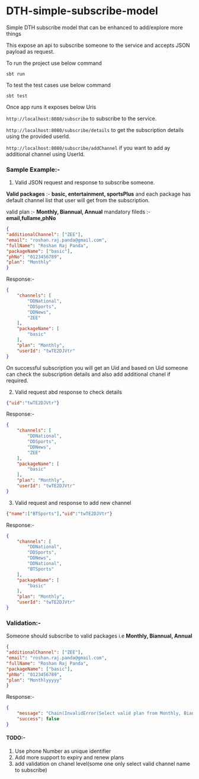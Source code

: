 # DTH-simple-subscribe-model
Simple DTH subscribe model that can be enhanced to add/explore more things

This expose an api to subscribe someone to the service and accepts JSON payload as request.

To run the project use below command

``sbt run``

To test the test cases use below command

``sbt test``

Once app runs it exposes below Uris

``http://localhost:8080/subscribe`` to subscribe to the service.

``http://localhost:8080/subscribe/details`` to get the subscription details using  the provided userId.

``http://localhost:8080/subscribe/addChannel`` if you want to add ay additional channel using UserId.

### Sample Example:-
1. Valid JSON request and response to subscribe someone.

**Valid packages** :- **basic, entertainment, sportsPlus** and each package has default
channel list that user will get from the subscription.

valid plan :- **Monthly, Biannual, Annual** 
mandatory fileds :- **email,fullame,phNo**

```json
{
"additionalChannel": ["ZEE"],
"email": "roshan.raj.panda@gmail.com",
"fullName": "Roshan Raj Panda",
"packageName": ["basic"],
"phNo": "0123456789",
"plan": "Monthly"
}
```

Response:-
```json
{
    "channels": [
        "DDNational",
        "DDSports",
        "DDNews",
        "ZEE"
    ],
    "packageName": [
        "basic"
    ],
    "plan": "Monthly",
    "userId": "twTE2DJVtr"
}
```
On successful subscription you will get an Uid and based on Uid 
someone can check the subscription details and also add additional chanel if required.

2. Valid request abd response to check details

```json
{"uid":"twTE2DJVtr"}
```

Response:-
```json
{
    "channels": [
        "DDNational",
        "DDSports",
        "DDNews",
        "ZEE"
    ],
    "packageName": [
        "basic"
    ],
    "plan": "Monthly",
    "userId": "twTE2DJVtr"
}
```
3. Valid request and response to add new channel

```json
{"name":["BTSports"],"uid":"twTE2DJVtr"}
```
Response:-

```json
{
    "channels": [
        "DDNational",
        "DDSports",
        "DDNews",
        "DDNational",
        "BTSports"
    ],
    "packageName": [
        "basic"
    ],
    "plan": "Monthly",
    "userId": "twTE2DJVtr"
}
```

### Validation:-
Someone should subscribe to valid packages i.e **Monthly, Biannual, Annual**
```json
{
"additionalChannel": ["ZEE"],
"email": "roshan.raj.panda@gmail.com",
"fullName": "Roshan Raj Panda",
"packageName": ["basic"],
"phNo": "0123456789",
"plan": "Monthlyyyyy"
}
```
Response:-
```json
{
    "message": "Chain(InvalidError(Select valid plan from Monthly, Biannual, Yearly))",
    "success": false
}
```
#### TODO:- 
1. Use phone Number as unique identifier
2. Add more support to expiry and renew plans
3. add validation on chanel level(some one only select valid channel name to subscribe)
